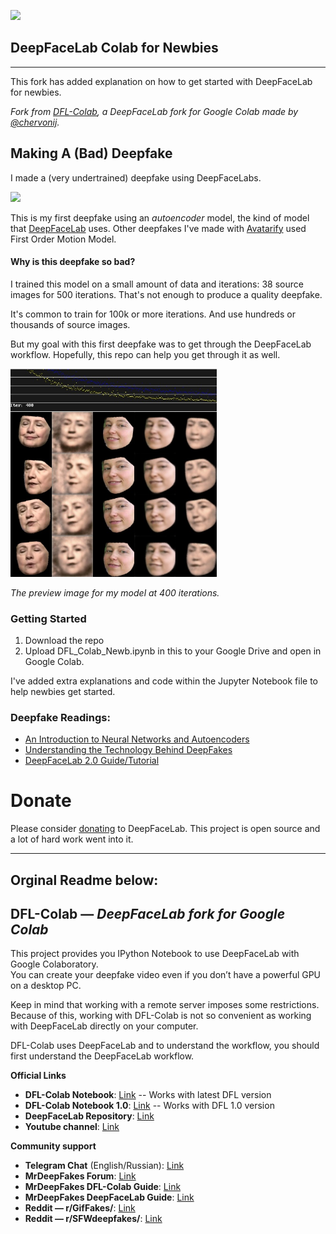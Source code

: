 ![](https://github.com/chervonij/DFL-Colab/blob/master/docs/img/Logo.jpg)


## DeepFaceLab Colab for Newbies

<hr>

This fork has added explanation on how to get started with DeepFaceLab for newbies.

*Fork from [DFL-Colab](https://github.com/chervonij/DFL-Colab), a DeepFaceLab fork for Google Colab made by [@chervonij](https://github.com/chervonij).*

## Making A (Bad) Deepfake
I made a (very undertrained) deepfake using DeepFaceLabs. 

<img src="docs/img/hillary_500_iter_7-4-20.gif"/>

This is my first deepfake using an *autoencoder* model, the kind of model that [DeepFaceLab](https://github.com/iperov/DeepFaceLab) uses. Other deepfakes I've made with [Avatarify](https://github.com/alievk/avatarify) used First Order Motion Model.


#### Why is this deepfake so bad?

I trained this model on a small amount of data and iterations: 38 source images for 500 iterations. That's not enough to produce a quality deepfake. 

It's common to train for 100k or more iterations. And use hundreds or thousands of source images.

But my goal with this first deepfake was to get through the DeepFaceLab workflow. Hopefully, this repo can help you get through it as well. 

<img src="docs/img/Hillary_SAEHD_preview_7-4-20.jpg" width="330">

*The preview image for my model at 400 iterations.*

### **Getting Started**
1. Download the repo
2. Upload DFL_Colab_Newb.ipynb in this to your Google Drive and open in Google Colab. 
   
I've added extra explanations and code within the Jupyter Notebook file to help newbies get started.


### **Deepfake Readings:**
* [An Introduction to Neural Networks and Autoencoders](https://www.alanzucconi.com/2018/03/14/an-introduction-to-autoencoders/)
* [Understanding the Technology Behind DeepFakes](https://www.alanzucconi.com/2018/03/14/understanding-the-technology-behind-deepfakes/)
* [DeepFaceLab 2.0 Guide/Tutorial](https://mrdeepfakes.com/forums/thread-guide-deepfacelab-2-0-explained-and-tutorials-recommended)
  

# Donate
Please consider [donating](https://github.com/iperov/DeepFaceLab#how-i-can-help-the-project) to DeepFaceLab. This project is open source and a lot of hard work went into it.
<hr>

## Orginal Readme below:

## DFL-Colab — *DeepFaceLab fork for Google Colab*

This project provides you IPython Notebook to use DeepFaceLab with Google Colaboratory.  
You can create your deepfake video even if you don’t have a powerful GPU on a desktop PC.

Keep in mind that working with a remote server imposes some restrictions.  
Because of this, working with DFL-Colab is not so convenient as working with DeepFaceLab directly on your computer.

DFL-Colab uses DeepFaceLab and to understand the workflow, you should first understand the DeepFaceLab workflow.

**Official Links**
- **DFL-Colab Notebook**: [Link](https://colab.research.google.com/github/chervonij/DFL-Colab/blob/master/DFL_Colab.ipynb) -- Works with latest DFL version
- **DFL-Colab Notebook 1.0**: [Link](https://colab.research.google.com/github/chervonij/DFL-Colab/blob/master/DFL_Colab_1-0.ipynb) -- Works with DFL 1.0 version
- **DeepFaceLab Repository**: [Link](https://github.com/iperov/DeepFaceLab)
- **Youtube channel**: [Link](https://www.youtube.com/channel/UCTKBl8kB6DJ_qLnk1NGDGbQ)

**Community support**
- **Telegram Chat** (English/Russian): [Link](https://t.me/DeepFaceLab_official)
- **MrDeepFakes Forum**: [Link](https://mrdeepfakes.com/forums/)
- **MrDeepFakes DFL-Colab Guide**: [Link](https://mrdeepfakes.com/forums/thread-guide-deepfacelab-google-colab-tutorial)
- **MrDeepFakes DeepFaceLab Guide**: [Link](https://mrdeepfakes.com/forums/thread-guide-deepfacelab-explained-and-tutorials)
- **Reddit — r/GifFakes/**: [Link](https://www.reddit.com/r/GifFakes/new/)
- **Reddit — r/SFWdeepfakes/**: [Link](https://www.reddit.com/r/SFWdeepfakes/new/)
